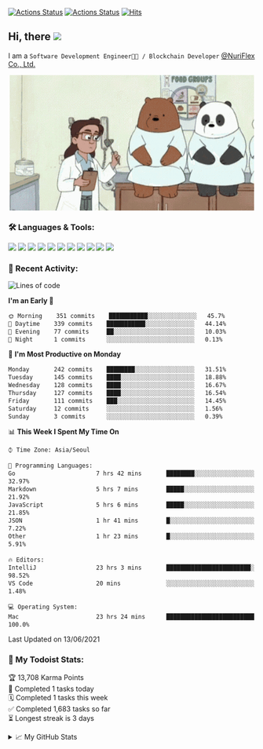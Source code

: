 
[![Actions Status](https://github.com/ddok2/ddok2/workflows/Todoist%20Readme/badge.svg)](https://github.com/ddok2/ddok2/actions)
[![Actions Status](https://github.com/ddok2/ddok2/workflows/wakatime-stats/badge.svg)](https://github.com/ddok2/ddok2/actions)
[![Hits](https://hits.seeyoufarm.com/api/count/incr/badge.svg?url=https%3A%2F%2Fgithub.com%2Fddok2&count_bg=%23FF9595&title_bg=%23555555&icon=github.svg&icon_color=%23FFFFFF&title=hits&edge_flat=false)](https://hits.seeyoufarm.com)

<!-- ![visitors](https://visitor-badge.laobi.icu/badge?page_id=ddok2.ddok2) -->
## Hi, there <img src="https://raw.githubusercontent.com/MartinHeinz/MartinHeinz/master/wave.gif" width="25px">

I am a `Software Development Engineer🧑‍💻 / Blockchain Developer` [@NuriFlex Co., Ltd.](https://nuriflex.com)


<p align="center">
<img align="center" alt="GIF" src="img/debugging.gif" />
</p>


### 🛠 Languages & Tools:
<p>
    <img src="https://img.shields.io/badge/go-%2300ADD8.svg?&style=for-the-badge&logo=go&logoColor=white"/>
    <img src="https://img.shields.io/badge/node.js%20-%2343853D.svg?&style=for-the-badge&logo=node.js&logoColor=white"/>
    <img src="https://img.shields.io/badge/javascript%20-%23323330.svg?&style=for-the-badge&logo=javascript&logoColor=%23F7DF1E"/>
    <img src="https://img.shields.io/badge/typescript%20-%23007ACC.svg?&style=for-the-badge&logo=typescript&logoColor=white"/>
    <img src="https://img.shields.io/badge/python%20-%2314354C.svg?&style=for-the-badge&logo=python&logoColor=white"/>
    <img src="https://img.shields.io/badge/react%20-%2320232a.svg?&style=for-the-badge&logo=react&logoColor=%2361DAFB"/>
    <img src="https://img.shields.io/badge/AWS%20-%23FF9900.svg?&style=for-the-badge&logo=amazon-aws&logoColor=white"/>
    <img src="https://img.shields.io/badge/Google%20Cloud%20-%234285F4.svg?&style=for-the-badge&logo=google-cloud&logoColor=white"/>
    <img src="https://img.shields.io/badge/docker%20-%230db7ed.svg?&style=for-the-badge&logo=docker&logoColor=white"/>
    <img src="https://img.shields.io/badge/kubernetes%20-%23326ce5.svg?&style=for-the-badge&logo=kubernetes&logoColor=white"/>
    <img src="https://img.shields.io/badge/ansible%20-%231A1918.svg?&style=for-the-badge&logo=ansible&logoColor=white"/>
</p>

### 🌈 Recent Activity:
<!--START_SECTION:waka-->
![Lines of code](https://img.shields.io/badge/From%20Hello%20World%20I%27ve%20Written-692628%20lines%20of%20code-blue)

**I'm an Early 🐤** 

```text
🌞 Morning    351 commits    ███████████░░░░░░░░░░░░░░   45.7% 
🌆 Daytime    339 commits    ███████████░░░░░░░░░░░░░░   44.14% 
🌃 Evening    77 commits     ██░░░░░░░░░░░░░░░░░░░░░░░   10.03% 
🌙 Night      1 commits      ░░░░░░░░░░░░░░░░░░░░░░░░░   0.13%

```
📅 **I'm Most Productive on Monday** 

```text
Monday       242 commits    ████████░░░░░░░░░░░░░░░░░   31.51% 
Tuesday      145 commits    ████░░░░░░░░░░░░░░░░░░░░░   18.88% 
Wednesday    128 commits    ████░░░░░░░░░░░░░░░░░░░░░   16.67% 
Thursday     127 commits    ████░░░░░░░░░░░░░░░░░░░░░   16.54% 
Friday       111 commits    ███░░░░░░░░░░░░░░░░░░░░░░   14.45% 
Saturday     12 commits     ░░░░░░░░░░░░░░░░░░░░░░░░░   1.56% 
Sunday       3 commits      ░░░░░░░░░░░░░░░░░░░░░░░░░   0.39%

```


📊 **This Week I Spent My Time On** 

```text
⌚︎ Time Zone: Asia/Seoul

💬 Programming Languages: 
Go                       7 hrs 42 mins       ████████░░░░░░░░░░░░░░░░░   32.97% 
Markdown                 5 hrs 7 mins        █████░░░░░░░░░░░░░░░░░░░░   21.92% 
JavaScript               5 hrs 6 mins        █████░░░░░░░░░░░░░░░░░░░░   21.85% 
JSON                     1 hr 41 mins        █░░░░░░░░░░░░░░░░░░░░░░░░   7.22% 
Other                    1 hr 23 mins        █░░░░░░░░░░░░░░░░░░░░░░░░   5.91%

🔥 Editors: 
IntelliJ                 23 hrs 3 mins       ████████████████████████░   98.52% 
VS Code                  20 mins             ░░░░░░░░░░░░░░░░░░░░░░░░░   1.48%

💻 Operating System: 
Mac                      23 hrs 24 mins      █████████████████████████   100.0%

```


 Last Updated on 13/06/2021
<!--END_SECTION:waka-->

### 🚧 My Todoist Stats:
<!-- TODO-IST:START -->
🏆  13,708 Karma Points           
🌸  Completed 1 tasks today           
🗓  Completed 1 tasks this week           
✅  Completed 1,683 tasks so far           
⏳  Longest streak is 3 days
<!-- TODO-IST:END -->

<details>
<summary>📈 My GitHub Stats</summary>
<p align="center"> <img src="https://github-readme-stats.vercel.app/api?username=ddok2&show_icons=true" alt="ddok2" />
</details>
